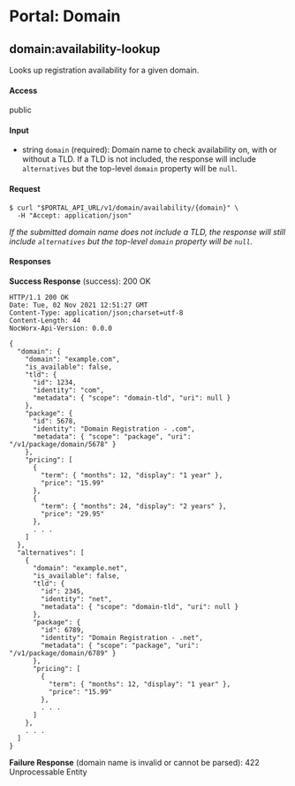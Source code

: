 # Portal: Domain

## domain:availability-lookup
Looks up registration availability for a given domain.

#### Access
public

#### Input
- string `domain` (required): Domain name to check availability on, with or without a TLD. If a TLD is not included, the response will include `alternatives` but the top-level `domain` property will be `null`.

#### Request
```
$ curl "$PORTAL_API_URL/v1/domain/availability/{domain}" \
  -H "Accept: application/json"
```
_If the submitted domain name does not include a TLD, the response will still include `alternatives` but the top-level `domain` property will be `null`._

#### Responses
**Success Response** (success): 200 OK
```
HTTP/1.1 200 OK
Date: Tue, 02 Nov 2021 12:51:27 GMT
Content-Type: application/json;charset=utf-8
Content-Length: 44
NocWorx-Api-Version: 0.0.0

{
  "domain": {
    "domain": "example.com",
    "is_available": false,
    "tld": {
      "id": 1234,
      "identity": "com",
      "metadata": { "scope": "domain-tld", "uri": null }
    },
    "package": {
      "id": 5678,
      "identity": "Domain Registration - .com",
      "metadata": { "scope": "package", "uri": "/v1/package/domain/5678" }
    },
    "pricing": [
      {
        "term": { "months": 12, "display": "1 year" },
        "price": "15.99"
      },
      {
        "term": { "months": 24, "display": "2 years" },
        "price": "29.95"
      },
      . . .
    ]
  },
  "alternatives": [
    {
      "domain": "example.net",
      "is_available": false,
      "tld": {
        "id": 2345,
        "identity": "net",
        "metadata": { "scope": "domain-tld", "uri": null }
      },
      "package": {
        "id": 6789,
        "identity": "Domain Registration - .net",
        "metadata": { "scope": "package", "uri": "/v1/package/domain/6789" }
      },
      "pricing": [
        {
          "term": { "months": 12, "display": "1 year" },
          "price": "15.99"
        },
        . . .
      ]
    },
    . . .
  ]
}
```

**Failure Response** (domain name is invalid or cannot be parsed): 422 Unprocessable Entity
